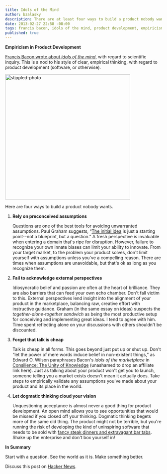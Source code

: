 ```yaml
---
title: Idols of the Mind
author: bzalasky
description: There are at least four ways to build a product nobody wants. 
date: 2013-02-27 22:58 -08:00
tags: francis bacon, idols of the mind, product development, empiricism, edward o. wilson, consilience
published: true
---
```


<strong>Empiricism in Product Development</strong>

[Francis Bacon wrote about *idols of the mind*](http://plato.stanford.edu/entries/francis-bacon/#Ido), with regard to scientific inquiry. This is a nod to his style of clear, empirical thinking, with regard to product development (software, or otherwise).

<img class="stippled-photo" width="402" height="402" src="https://s3.amazonaws.com/assets.stippleit.com/photos/39727404/original/Francis-Bacon-9194632-1-402.jpg?1362217204" alt="stippled-photo" data-stipple-photo-id="39727404" />

Here are four ways to build a product nobody wants.


1.  <strong>Rely on preconceived assumptions</strong>

    Questions are one of the best tools for avoiding unwarranted assumptions. Paul Graham suggests, &ldquo;[The initial idea](http://paulgraham.com/ideas.html) is just a starting point--not a blueprint, but a question.&rdquo; A fresh perspective is invaluable when entering a domain that's ripe for disruption. However, failure to recognize your own innate biases can limit your ability to innovate. From your target market, to the problem your product solves, don't limit yourself with assumptions unless you've a compelling reason. There are times when assumptions are unavoidable, but that's ok as long as you recognize them. 


2.  <strong>Fail to acknowledge external perspectives</strong>

    Idiosyncratic belief and passion are often at the heart of brilliance. They are also barriers that can feed your own echo chamber. Don't fall victim to this. External perspectives lend insight into the alignment of your product in the marketplace, balancing raw, creative effort with instructive guidance. Graham (in the same essay on ideas) suspects the *together-alone-together sandwich* as being the most productive setup for conceiving and implementing great ideas. I tend to agree with him. Time spent reflecting alone on your discussions with others shouldn't be discounted.   


3.  <strong>Forget that talk is cheap</strong>

    Talk is cheap in all forms. This goes beyond just put up or shut up. Don't &ldquo;let the power of mere words induce belief in non-existent things,&rdquo; as Edward O. Wilson paraphrases Bacon's *idols of the marketplace* in [Consilience: The Unity of Knowledge](http://www.amazon.com/gp/product/067976867X/ref=as_li_qf_sp_asin_tl?ie=UTF8&camp=1789&creative=9325&creativeASIN=067976867X&linkCode=as2&tag=rockhodigita-20) (unashamed to drop an affiliate link here). Just as talking about your product won't get you to launch, someone telling you a market exists doesn't mean it actually does. Take steps to empirically validate any assumptions you've made about your product and its place in the world.


4.  <strong>Let dogmatic thinking cloud your vision</strong>
    
    Unquestioning acceptance is almost never a good thing for product development. An open mind allows you to see opportunities that would be missed if you closed off your thinking. Dogmatic thinking begets more of the same old thing. The product might not be terrible, but you're running the risk of developing the kind of uninspiring software that needs to be sold with [fancy steak dinners and extravagant bar tabs](http://vimeo.com/2723800). Shake up the enterprise and don't box yourself in! 
    

<strong>In Summary</strong>

Start with a question. See the world as it is. Make something better.

Discuss this post on [Hacker News](http://news.ycombinator.com/item?id=5309157).